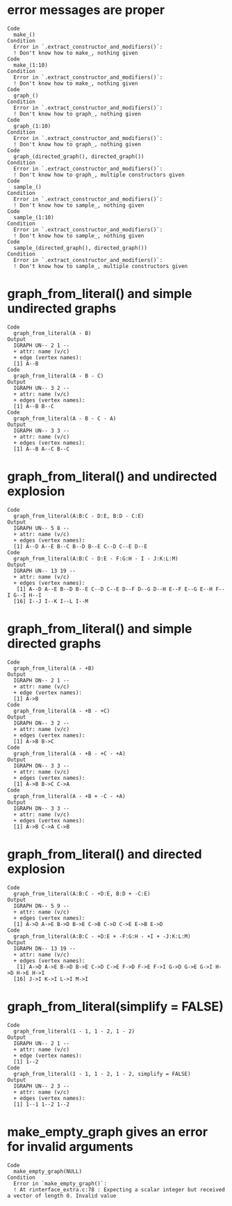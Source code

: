 # error messages are proper

    Code
      make_()
    Condition
      Error in `.extract_constructor_and_modifiers()`:
      ! Don't know how to make_, nothing given
    Code
      make_(1:10)
    Condition
      Error in `.extract_constructor_and_modifiers()`:
      ! Don't know how to make_, nothing given
    Code
      graph_()
    Condition
      Error in `.extract_constructor_and_modifiers()`:
      ! Don't know how to graph_, nothing given
    Code
      graph_(1:10)
    Condition
      Error in `.extract_constructor_and_modifiers()`:
      ! Don't know how to graph_, nothing given
    Code
      graph_(directed_graph(), directed_graph())
    Condition
      Error in `.extract_constructor_and_modifiers()`:
      ! Don't know how to graph_, multiple constructors given
    Code
      sample_()
    Condition
      Error in `.extract_constructor_and_modifiers()`:
      ! Don't know how to sample_, nothing given
    Code
      sample_(1:10)
    Condition
      Error in `.extract_constructor_and_modifiers()`:
      ! Don't know how to sample_, nothing given
    Code
      sample_(directed_graph(), directed_graph())
    Condition
      Error in `.extract_constructor_and_modifiers()`:
      ! Don't know how to sample_, multiple constructors given

# graph_from_literal() and simple undirected graphs

    Code
      graph_from_literal(A - B)
    Output
      IGRAPH UN-- 2 1 -- 
      + attr: name (v/c)
      + edge (vertex names):
      [1] A--B
    Code
      graph_from_literal(A - B - C)
    Output
      IGRAPH UN-- 3 2 -- 
      + attr: name (v/c)
      + edges (vertex names):
      [1] A--B B--C
    Code
      graph_from_literal(A - B - C - A)
    Output
      IGRAPH UN-- 3 3 -- 
      + attr: name (v/c)
      + edges (vertex names):
      [1] A--B A--C B--C

# graph_from_literal() and undirected explosion

    Code
      graph_from_literal(A:B:C - D:E, B:D - C:E)
    Output
      IGRAPH UN-- 5 8 -- 
      + attr: name (v/c)
      + edges (vertex names):
      [1] A--D A--E B--C B--D B--E C--D C--E D--E
    Code
      graph_from_literal(A:B:C - D:E - F:G:H - I - J:K:L:M)
    Output
      IGRAPH UN-- 13 19 -- 
      + attr: name (v/c)
      + edges (vertex names):
       [1] A--D A--E B--D B--E C--D C--E D--F D--G D--H E--F E--G E--H F--I G--I H--I
      [16] I--J I--K I--L I--M

# graph_from_literal() and simple directed graphs

    Code
      graph_from_literal(A - +B)
    Output
      IGRAPH DN-- 2 1 -- 
      + attr: name (v/c)
      + edge (vertex names):
      [1] A->B
    Code
      graph_from_literal(A - +B - +C)
    Output
      IGRAPH DN-- 3 2 -- 
      + attr: name (v/c)
      + edges (vertex names):
      [1] A->B B->C
    Code
      graph_from_literal(A - +B - +C - +A)
    Output
      IGRAPH DN-- 3 3 -- 
      + attr: name (v/c)
      + edges (vertex names):
      [1] A->B B->C C->A
    Code
      graph_from_literal(A - +B + -C - +A)
    Output
      IGRAPH DN-- 3 3 -- 
      + attr: name (v/c)
      + edges (vertex names):
      [1] A->B C->A C->B

# graph_from_literal() and directed explosion

    Code
      graph_from_literal(A:B:C - +D:E, B:D + -C:E)
    Output
      IGRAPH DN-- 5 9 -- 
      + attr: name (v/c)
      + edges (vertex names):
      [1] A->D A->E B->D B->E C->B C->D C->E E->B E->D
    Code
      graph_from_literal(A:B:C - +D:E + -F:G:H - +I + -J:K:L:M)
    Output
      IGRAPH DN-- 13 19 -- 
      + attr: name (v/c)
      + edges (vertex names):
       [1] A->D A->E B->D B->E C->D C->E F->D F->E F->I G->D G->E G->I H->D H->E H->I
      [16] J->I K->I L->I M->I

# graph_from_literal(simplify = FALSE)

    Code
      graph_from_literal(1 - 1, 1 - 2, 1 - 2)
    Output
      IGRAPH UN-- 2 1 -- 
      + attr: name (v/c)
      + edge (vertex names):
      [1] 1--2
    Code
      graph_from_literal(1 - 1, 1 - 2, 1 - 2, simplify = FALSE)
    Output
      IGRAPH UN-- 2 3 -- 
      + attr: name (v/c)
      + edges (vertex names):
      [1] 1--1 1--2 1--2

# make_empty_graph gives an error for invalid arguments

    Code
      make_empty_graph(NULL)
    Condition
      Error in `make_empty_graph()`:
      ! At rinterface_extra.c:78 : Expecting a scalar integer but received a vector of length 0. Invalid value


